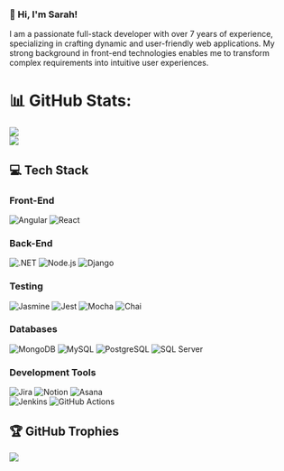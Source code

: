 ### 👋 Hi, I'm Sarah!

I am a passionate full-stack developer with over 7 years of experience, specializing in crafting dynamic and user-friendly web applications. My strong background in front-end technologies enables me to transform complex requirements into intuitive user experiences. 

# 📊 GitHub Stats:
![](https://nirzak-streak-stats.vercel.app/?user=sarahaime&theme=dark&hide_border=false)<br/>
![](https://github-readme-stats.vercel.app/api/top-langs/?username=sarahaime&theme=dark&hide_border=false&include_all_commits=true&count_private=true&layout=compact)

## 💻 Tech Stack

### Front-End
  ![Angular](https://img.shields.io/badge/angular-%23DD0031.svg?style=for-the-badge&logo=angular&logoColor=white)
  ![React](https://img.shields.io/badge/react-%2320232a.svg?style=for-the-badge&logo=react&logoColor=%2361DAFB)

### Back-End
  ![.NET](https://img.shields.io/badge/.NET-5C2D91?style=for-the-badge&logo=.net&logoColor=white)
  ![Node.js](https://img.shields.io/badge/node.js-6DA55F?style=for-the-badge&logo=node.js&logoColor=white) 
  ![Django](https://img.shields.io/badge/django-%23092E20.svg?style=for-the-badge&logo=django&logoColor=white)

### Testing 
  ![Jasmine](https://img.shields.io/badge/jasmine-%238A4182.svg?style=for-the-badge&logo=jasmine&logoColor=white)
  ![Jest](https://img.shields.io/badge/-jest-%23C21325?style=for-the-badge&logo=jest&logoColor=white)
  ![Mocha](https://img.shields.io/badge/-mocha-%238D6748?style=for-the-badge&logo=mocha&logoColor=white)
  ![Chai](https://img.shields.io/badge/-chai-%23F7F2E5?style=for-the-badge&logo=chai&logoColor=white)

### Databases
  ![MongoDB](https://img.shields.io/badge/MongoDB-%234ea94b.svg?style=for-the-badge&logo=mongodb&logoColor=white)
  ![MySQL](https://img.shields.io/badge/mysql-4479A1.svg?style=for-the-badge&logo=mysql&logoColor=white)
  ![PostgreSQL](https://img.shields.io/badge/PostgreSQL-%23316192.svg?style=for-the-badge&logo=postgresql&logoColor=white) 
  ![SQL Server](https://img.shields.io/badge/SQL%20Server-CC2927?style=for-the-badge&logo=microsoft%20sql%20server&logoColor=white)

### Development Tools
  ![Jira](https://img.shields.io/badge/jira-%230A0FFF.svg?style=for-the-badge&logo=jira&logoColor=white) 
  ![Notion](https://img.shields.io/badge/Notion-%23000000.svg?style=for-the-badge&logo=notion&logoColor=white) 
  ![Asana](https://img.shields.io/badge/asana-F06A6A.svg?style=for-the-badge&logo=asana&logoColor=white)
  <br>
  ![Jenkins](https://img.shields.io/badge/jenkins-%232C5263.svg?style=for-the-badge&logo=jenkins&logoColor=white)
  ![GitHub Actions](https://img.shields.io/badge/github%20actions-%232671E5.svg?style=for-the-badge&logo=githubactions&logoColor=white)

## 🏆 GitHub Trophies
![](https://github-profile-trophy.vercel.app/?username=sarahaime&theme=radical&no-frame=false&no-bg=false&margin-w=4)



<!-- Proudly created with GPRM ( https://gprm.itsvg.in ) -->




<!--
**sarahaime/sarahaime** is a ✨ _special_ ✨ repository because its `README.md` (this file) appears on your GitHub profile.

Here are some ideas to get you started:

- 🔭 I’m currently working on ...
- 🌱 I’m currently learning ...
- 👯 I’m looking to collaborate on ...
- 🤔 I’m looking for help with ...
- 💬 Ask me about ...
- 📫 How to reach me: ...
- 😄 Pronouns: ...
- ⚡ Fun fact: ...
-->
